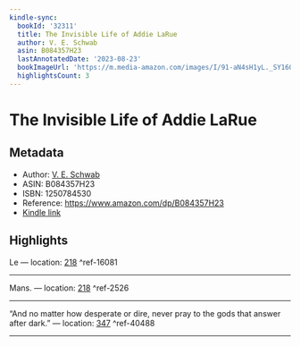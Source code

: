 ```yaml
---
kindle-sync:
  bookId: '32311'
  title: The Invisible Life of Addie LaRue
  author: V. E. Schwab
  asin: B084357H23
  lastAnnotatedDate: '2023-08-23'
  bookImageUrl: 'https://m.media-amazon.com/images/I/91-aN4sH1yL._SY160.jpg'
  highlightsCount: 3
---
```

# The Invisible Life of Addie LaRue
## Metadata
* Author: [V. E. Schwab](https://www.amazon.comundefined)
* ASIN: B084357H23
* ISBN: 1250784530
* Reference: https://www.amazon.com/dp/B084357H23
* [Kindle link](kindle://book?action=open&asin=B084357H23)

## Highlights
Le — location: [218](kindle://book?action=open&asin=B084357H23&location=218) ^ref-16081

---
Mans. — location: [218](kindle://book?action=open&asin=B084357H23&location=218) ^ref-2526

---
“And no matter how desperate or dire, never pray to the gods that answer after dark.” — location: [347](kindle://book?action=open&asin=B084357H23&location=347) ^ref-40488

---
